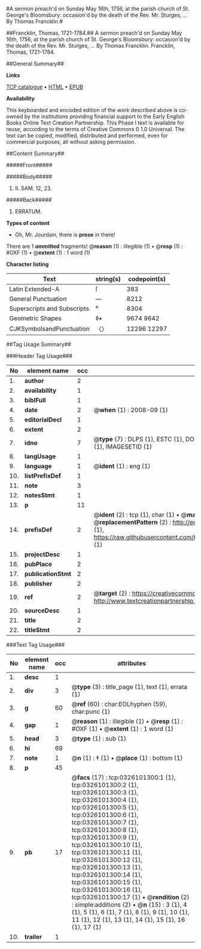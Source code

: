 #A sermon preach'd on Sunday May 16th, 1756, at the parish church of St. George's Bloomsbury: occasion'd by the death of the Rev. Mr. Sturges, ... By Thomas Francklin.#

##Francklin, Thomas, 1721-1784.##
A sermon preach'd on Sunday May 16th, 1756, at the parish church of St. George's Bloomsbury: occasion'd by the death of the Rev. Mr. Sturges, ... By Thomas Francklin.
Francklin, Thomas, 1721-1784.

##General Summary##

**Links**

[TCP catalogue](http://www.ota.ox.ac.uk/tcp/)  • 
[HTML](http://tei.it.ox.ac.uk/tcp/Texts-HTML/free/004/004869474.html)  • 
[EPUB](http://tei.it.ox.ac.uk/tcp/Texts-EPUB/free/004/004869474.epub)

**Availability**

This keyboarded and encoded edition of the
	       work described above is co-owned by the institutions
	       providing financial support to the Early English Books
	       Online Text Creation Partnership. This Phase I text is
	       available for reuse, according to the terms of Creative
	       Commons 0 1.0 Universal. The text can be copied,
	       modified, distributed and performed, even for
	       commercial purposes, all without asking permission.


##Content Summary##

#####Front#####

#####Body#####

1. II. SAM. 12, 23.

#####Back#####

1. ERRATUM.

**Types of content**

  * Oh, Mr. Jourdain, there is **prose** in there!

There are 1 **ommitted** fragments! 
 @__reason__ (1) : illegible (1)  •  @__resp__ (1) : #OXF (1)  •  @__extent__ (1) : 1 word (1)

**Character listing**


|Text|string(s)|codepoint(s)|
|---|---|---|
|Latin Extended-A|ſ|383|
|General Punctuation|—|8212|
|Superscripts             and Subscripts|⁰|8304|
|Geometric Shapes|◊▪|9674 9642|
|CJKSymbolsandPunctuation|〈〉|12296 12297|

##Tag Usage Summary##

###Header Tag Usage###

|No|element name|occ|attributes|
|---|---|---|---|
|1.|__author__|2||
|2.|__availability__|1||
|3.|__biblFull__|1||
|4.|__date__|2| @__when__ (1) : 2008-09 (1)|
|5.|__editorialDecl__|1||
|6.|__extent__|2||
|7.|__idno__|7| @__type__ (7) : DLPS (1), ESTC (1), DOCNO (1), TCP (1), GALEDOCNO (1), CONTENTSET (1), IMAGESETID (1)|
|8.|__langUsage__|1||
|9.|__language__|1| @__ident__ (1) : eng (1)|
|10.|__listPrefixDef__|1||
|11.|__note__|3||
|12.|__notesStmt__|1||
|13.|__p__|11||
|14.|__prefixDef__|2| @__ident__ (2) : tcp (1), char (1)  •  @__matchPattern__ (2) : ([0-9\-]+):([0-9IVX]+) (1), (.+) (1)  •  @__replacementPattern__ (2) : http://eebo.chadwyck.com/downloadtiff?vid=$1&page=$2 (1), https://raw.githubusercontent.com/textcreationpartnership/Texts/master/tcpchars.xml#$1 (1)|
|15.|__projectDesc__|1||
|16.|__pubPlace__|2||
|17.|__publicationStmt__|2||
|18.|__publisher__|2||
|19.|__ref__|2| @__target__ (2) : https://creativecommons.org/publicdomain/zero/1.0/ (1), http://www.textcreationpartnership.org/docs/. (1)|
|20.|__sourceDesc__|1||
|21.|__title__|2||
|22.|__titleStmt__|2||


###Text Tag Usage###

|No|element name|occ|attributes|
|---|---|---|---|
|1.|__desc__|1||
|2.|__div__|3| @__type__ (3) : title_page (1), text (1), errata (1)|
|3.|__g__|60| @__ref__ (60) : char:EOLhyphen (59), char:punc (1)|
|4.|__gap__|1| @__reason__ (1) : illegible (1)  •  @__resp__ (1) : #OXF (1)  •  @__extent__ (1) : 1 word (1)|
|5.|__head__|3| @__type__ (1) : sub (1)|
|6.|__hi__|69||
|7.|__note__|1| @__n__ (1) : ‡ (1)  •  @__place__ (1) : bottom (1)|
|8.|__p__|45||
|9.|__pb__|17| @__facs__ (17) : tcp:0326101300:1 (1), tcp:0326101300:2 (1), tcp:0326101300:3 (1), tcp:0326101300:4 (1), tcp:0326101300:5 (1), tcp:0326101300:6 (1), tcp:0326101300:7 (1), tcp:0326101300:8 (1), tcp:0326101300:9 (1), tcp:0326101300:10 (1), tcp:0326101300:11 (1), tcp:0326101300:12 (1), tcp:0326101300:13 (1), tcp:0326101300:14 (1), tcp:0326101300:15 (1), tcp:0326101300:16 (1), tcp:0326101300:17 (1)  •  @__rendition__ (2) : simple:additions (2)  •  @__n__ (15) : 3 (1), 4 (1), 5 (1), 6 (1), 7 (1), 8 (1), 9 (1), 10 (1), 11 (1), 12 (1), 13 (1), 14 (1), 15 (1), 16 (1), 17 (1)|
|10.|__trailer__|1||
